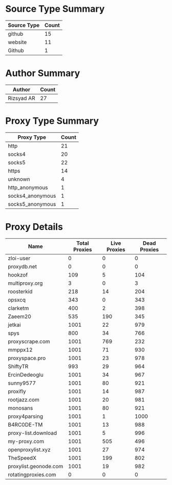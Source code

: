 # Source Type Summary

| Source Type | Count |
|-------------|-------|
| github | 15 |
| website | 11 |
| Github | 1 |


# Author Summary

| Author | Count |
|--------|-------|
| Rizsyad AR | 27 |


# Proxy Type Summary

| Proxy Type | Count |
|------------|-------|
| http | 21 |
| socks4 | 20 |
| socks5 | 22 |
| https | 14 |
| unknown | 4 |
| http_anonymous | 1 |
| socks4_anonymous | 1 |
| socks5_anonymous | 1 |


# Proxy Details

| Name | Total Proxies | Live Proxies | Dead Proxies |
|------|---------------|--------------|---------------|
| zloi-user | 0 | 0 | 0 |
| proxydb.net | 0 | 0 | 0 |
| hookzof | 109 | 5 | 104 |
| multiproxy.org | 3 | 0 | 3 |
| roosterkid | 218 | 14 | 204 |
| opsxcq | 343 | 0 | 343 |
| clarketm | 400 | 2 | 398 |
| Zaeem20 | 535 | 190 | 345 |
| jetkai | 1001 | 22 | 979 |
| spys | 800 | 34 | 766 |
| proxyscrape.com | 1001 | 769 | 232 |
| mmppx12 | 1001 | 71 | 930 |
| proxyspace.pro | 1001 | 23 | 978 |
| ShiftyTR | 993 | 29 | 964 |
| ErcinDedeoglu | 1001 | 34 | 967 |
| sunny9577 | 1001 | 80 | 921 |
| proxifly | 1001 | 14 | 987 |
| rootjazz.com | 1001 | 20 | 981 |
| monosans | 1001 | 80 | 921 |
| proxy4parsing | 1001 | 1 | 1000 |
| B4RC0DE-TM | 1001 | 13 | 988 |
| proxy-list.download | 1001 | 5 | 996 |
| my-proxy.com | 1001 | 505 | 496 |
| openproxylist.xyz | 1001 | 27 | 974 |
| TheSpeedX | 1001 | 199 | 802 |
| proxylist.geonode.com | 1001 | 19 | 982 |
| rotatingproxies.com | 0 | 0 | 0 |
